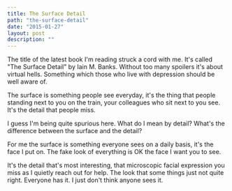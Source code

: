 ```yaml
---
title: The Surface Detail
path: "the-surface-detail"
date: "2015-01-27"
layout: post
description: ""
---
```

The title of the latest book I'm reading struck a cord with me. It's called "The Surface Detail" by Iain M. Banks. Without too many spoilers it's about virtual hells. Something which those who live with depression should be well aware of.

The surface is something people see everyday, it's the thing that people standing next to you on the train, your colleagues who sit next to you see. It's the detail that people miss.

I guess I'm being quite spurious here. What do I mean by detail? What's the difference between the surface and the detail?

For me the surface is something everyone sees on a daily basis, it's the face I put on. The fake look of everything is OK the face I want you to see.

It's the detail that's most interesting, that microscopic facial expression you miss as I quietly reach out for help. The look that some things just not quite right. Everyone has it. I just don't think anyone sees it. 

